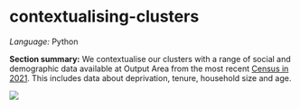 # contextualising-clusters

*Language:* Python

**Section summary:** We contextualise our clusters with a range of social and demographic data available at Output Area from the most recent [Census in 2021](https://www.ons.gov.uk/census). This includes data about deprivation, tenure, household size and age.

<img src= "https://github.com/user-attachments/assets/9942b6b9-9df6-495f-9f15-e9dc7338f678" >


